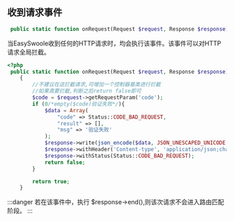 ## 收到请求事件

```php
 public static function onRequest(Request $request, Response $response): bool
```

当EasySwoole收到任何的HTTP请求时，均会执行该事件。该事件可以对HTTP请求全局拦截。

```php
<?php
 public static function onRequest(Request $request, Response $response): bool
    {
        //不建议在这拦截请求,可增加一个控制器基类进行拦截
        //如果真要拦截,判断之后return false即可
        $code = $request->getRequestParam('code');
        if (0/*empty($code)验证失败*/){
            $data = Array(
                "code" => Status::CODE_BAD_REQUEST,
                "result" => [],
                "msg" => '验证失败'
            );
            $response->write(json_encode($data, JSON_UNESCAPED_UNICODE | JSON_UNESCAPED_SLASHES));
            $response->withHeader('Content-type', 'application/json;charset=utf-8');
            $response->withStatus(Status::CODE_BAD_REQUEST);
            return false;
        }

        return true;
    }
```


:::danger 
 若在该事件中，执行 $response->end(),则该次请求不会进入路由匹配阶段。
:::

